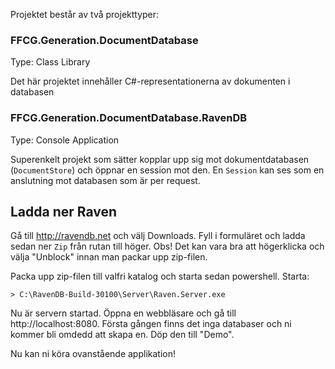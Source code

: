 Projektet består av två projekttyper:

### FFCG.Generation.DocumentDatabase
Type: Class Library

Det här projektet innehåller C#-representationerna av dokumenten i databasen

### FFCG.Generation.DocumentDatabase.RavenDB
Type: Console Application

Superenkelt projekt som sätter kopplar upp sig mot dokumentdatabasen (`DocumentStore`) och öppnar en session mot den. En `Session` kan ses som en anslutning mot databasen som är per request.

## Ladda ner Raven
Gå till http://ravendb.net och välj Downloads. Fyll i formuläret och ladda sedan ner `Zip` från rutan till höger. Obs! Det kan vara bra att högerklicka och välja "Unblock" innan man packar upp zip-filen.

Packa upp zip-filen till valfri katalog och starta sedan powershell. Starta:

```
> C:\RavenDB-Build-30100\Server\Raven.Server.exe
```

Nu är servern startad. Öppna en webbläsare och gå till http://localhost:8080. Första gången finns det inga databaser och ni kommer bli omdedd att skapa en. Döp den till "Demo".

Nu kan ni köra ovanstående applikation!
